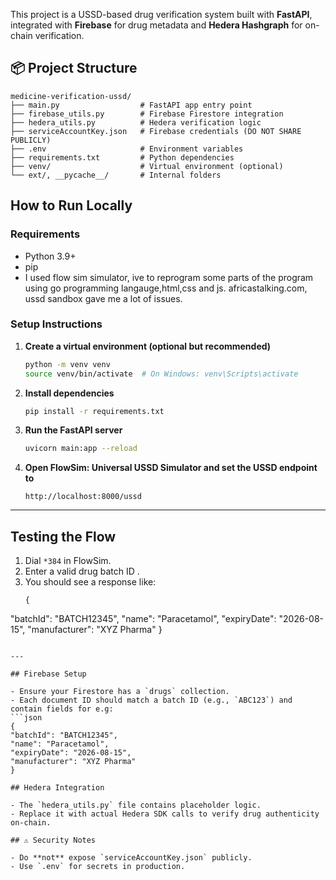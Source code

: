 
This project is a USSD-based drug verification system built with **FastAPI**, integrated with **Firebase** for drug metadata and **Hedera Hashgraph** for on-chain verification.

## 📦 Project Structure

```
medicine-verification-ussd/
├── main.py                  # FastAPI app entry point
├── firebase_utils.py        # Firebase Firestore integration
├── hedera_utils.py          # Hedera verification logic
├── serviceAccountKey.json   # Firebase credentials (DO NOT SHARE PUBLICLY)
├── .env                     # Environment variables
├── requirements.txt         # Python dependencies
├── venv/                    # Virtual environment (optional)
└── ext/, __pycache__/       # Internal folders
```



##  How to Run Locally

###  Requirements
- Python 3.9+
- pip
- I used flow sim simulator, ive to reprogram some parts of the program using go programming langauge,html,css and js.
 africastalking.com, ussd sandbox gave me a lot of issues.


### Setup Instructions

1. **Create a virtual environment (optional but recommended)**  
   ```bash
   python -m venv venv
   source venv/bin/activate  # On Windows: venv\Scripts\activate
   ```

2. **Install dependencies**  
   ```bash
   pip install -r requirements.txt
   ```

3. **Run the FastAPI server**  
   ```bash
   uvicorn main:app --reload
   ```

4. **Open FlowSim: Universal USSD Simulator and set the USSD endpoint to**  
   ```
   http://localhost:8000/ussd
   ```

---

## Testing the Flow

1. Dial `*384` in FlowSim.
2. Enter a valid drug batch ID .
3. You should see a response like:
   ```
   {
  "batchId": "BATCH12345",
  "name": "Paracetamol",
  "expiryDate": "2026-08-15",
  "manufacturer": "XYZ Pharma"
   }

   ```

---

## Firebase Setup

- Ensure your Firestore has a `drugs` collection.
- Each document ID should match a batch ID (e.g., `ABC123`) and contain fields for e.g:
  ```json
 {
  "batchId": "BATCH12345",
  "name": "Paracetamol",
  "expiryDate": "2026-08-15",
  "manufacturer": "XYZ Pharma"
}

 ## Hedera Integration

- The `hedera_utils.py` file contains placeholder logic.
- Replace it with actual Hedera SDK calls to verify drug authenticity on-chain.

## ⚠️ Security Notes

- Do **not** expose `serviceAccountKey.json` publicly.
- Use `.env` for secrets in production.


